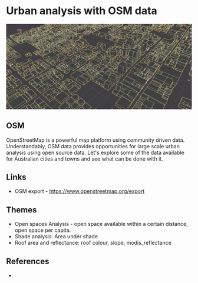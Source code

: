 # Urban analysis with OSM data

![OSM 3D data example](osm3d-blendergis.png)

## OSM

OpenStreetMap is a powerful map platform using community driven data. Understandably, OSM data provides opportunities for large scale urban analysis using open source data. Let's explore some of the data available for Australian cities and towns and see what can be done with it.

## Links

* OSM export - https://www.openstreetmap.org/export

## Themes

* Open spaces Analysis - open space available within a certain distance, open space per capita.
* Shade analysis: Area under shade
* Roof area and reflectance: roof colour, slope, modis_reflectance


## References

*
